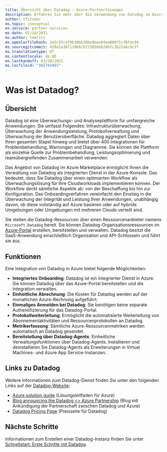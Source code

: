 ```yaml
---
title: Übersicht über Datadog – Azure-Partnerlösungen
description: Erfahren Sie mehr über die Verwendung von Datadog im Azure Marketplace.
author: tfitzmac
ms.topic: conceptual
ms.service: partner-services
ms.date: 02/19/2021
ms.author: tomfitz
ms.openlocfilehash: 2e5c55c4f9b30bb30be9bee84ea00971c70fdc84
ms.sourcegitcommit: 910a1a38711966cb171050db245fc3b22abc8c5f
ms.translationtype: HT
ms.contentlocale: de-DE
ms.lasthandoff: 03/20/2021
ms.locfileid: "101743491"
---
```

# <a name="what-is-datadog"></a>Was ist Datadog?

## <a name="overview"></a>Übersicht

Datadog ist eine Überwachungs- und Analyseplattform für umfangreiche Anwendungen. Sie umfasst Folgendes: Infrastrukturüberwachung, Überwachung der Anwendungsleistung, Protokollverwaltung und Überwachung der Benutzeroberfläche. Datadog aggregiert Daten über Ihren gesamten Stapel hinweg und bietet über 400 Integrationen für Problembehandlung, Warnungen und Diagramme. Sie können die Plattform als einzelne Quelle zur Problembehandlung, Leistungsoptimierung und teamübergreifenden Zusammenarbeit verwenden.

Das Angebot von Datadog im Azure Marketplace ermöglicht Ihnen die Verwaltung von Datadog als integrierten Dienst in der Azure-Konsole. Das bedeutet, dass Sie Datadog über einen optimierten Workflow als Überwachungslösung für Ihre Cloudworkloads implementieren können. Der Workflow deckt sämtliche Aspekte ab: von der Beschaffung bis hin zur Konfiguration. Das Onboardingverfahren vereinfacht den Einstieg in die Überwachung der Integrität und Leistung Ihrer Anwendungen, unabhängig davon, ob diese vollständig auf Azure basieren oder auf hybride Umgebungen oder Umgebungen mit mehreren Clouds verteilt sind.

Sie stellen die Datadog-Ressourcen über einen Ressourcenanbieter namens `Microsoft.Datadog` bereit. Sie können Datadog-Organisationsressourcen im [Azure-Portal](https://portal.azure.com/) erstellen, bereitstellen und verwalten. Datadog besitzt die SaaS-Anwendung einschließlich Organisation und API-Schlüsseln und führt sie aus.

## <a name="capabilities"></a>Funktionen

Eine Integration von Datadog in Azure bietet folgende Möglichkeiten:

- **Integriertes Onboarding**: Datadog ist ein integrierter Dienst in Azure. Sie können Datadog über das Azure-Portal bereitstellen und die Integration verwalten.
- **Einheitliche Abrechnung**: Die Kosten für Datadog werden auf der monatlichen Azure-Rechnung aufgeführt.
- **Einmaliges Anmelden bei Datadog**: Sie benötigen keine separate Authentifizierung für das Datadog-Portal.
- **Protokollweiterleitung**: Ermöglicht die automatisierte Weiterleitung von Abonnementaktivitäten und Ressourcenprotokollen an Datadog.
- **Metrikerfassung**: Sämtliche Azure-Ressourcenmetriken werden automatisch an Datadog gesendet.
- **Bereitstellung über Datadog-Agents**: Einheitliche Verwaltungsfunktionen über Datadog-Agents. Installieren und deinstallieren Sie Datadog-Agents als Erweiterungen in Virtual Machines- und Azure App Service-Instanzen.

## <a name="datadog-links"></a>Links zu Datadog

Weitere Informationen zum Datadog-Dienst finden Sie unter den folgenden Links auf der [Datadog-Website](https://www.datadoghq.com/):

- [Azure solution guide](https://www.datadoghq.com/solutions/azure/) (Lösungsleitfaden für Azure)
- [Blog announcing the Datadog <> Azure Partnership](https://www.datadoghq.com/blog/azure-datadog-partnership/) (Blog mit Ankündigung der Partnerschaft zwischen Datadog und Azure)
- [Datadog Pricing Page](https://www.datadoghq.com/pricing/) (Preisseite für Datadog)

## <a name="next-steps"></a>Nächste Schritte

Informationen zum Erstellen einer Datadog-Instanz finden Sie unter [Schnellstart: Erste Schritte mit Datadog](create.md).
